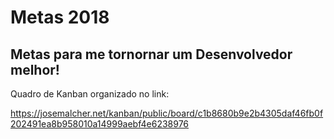 # Metas 2018
Metas para me tornornar um Desenvolvedor melhor!
---

Quadro de Kanban organizado no link:

https://josemalcher.net/kanban/public/board/c1b8680b9e2b4305daf46fb0f202491ea8b958010a14999aebf4e6238976